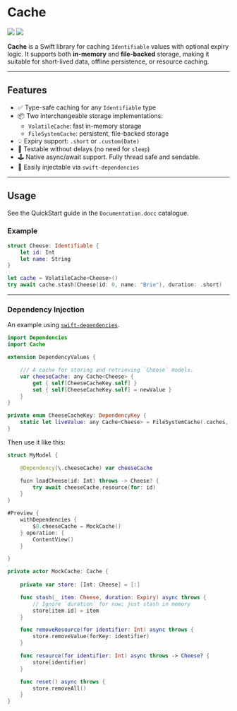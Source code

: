 # Cache

[![](https://img.shields.io/endpoint?url=https%3A%2F%2Fswiftpackageindex.com%2Fapi%2Fpackages%2Fnashysolutions%2Fcache%2Fbadge%3Ftype%3Dswift-versions)](https://swiftpackageindex.com/nashysolutions/cache)
[![](https://img.shields.io/endpoint?url=https%3A%2F%2Fswiftpackageindex.com%2Fapi%2Fpackages%2Fnashysolutions%2Fcache%2Fbadge%3Ftype%3Dplatforms)](https://swiftpackageindex.com/nashysolutions/cache)

**Cache** is a Swift library for caching `Identifiable` values with optional expiry logic. It supports both **in-memory** and **file-backed** storage, making it suitable for short-lived data, offline persistence, or resource caching.

---

## Features

- ✅ Type-safe caching for any `Identifiable` type
- 📦 Two interchangeable storage implementations:
  - `VolatileCache`: fast in-memory storage
  - `FileSystemCache`: persistent, file-backed storage
- 💡 Expiry support: `.short` or `.custom(Date)`
- 🧪 Testable without delays (no need for `sleep`)
- 🕹 Native async/await support. Fully thread safe and sendable.
- 🧩 Easily injectable via `swift-dependencies`

---

## Usage

See the QuickStart guide in the `Documentation.docc` catalogue.

### Example

```swift
struct Cheese: Identifiable {
    let id: Int
    let name: String
}

let cache = VolatileCache<Cheese>()
try await cache.stash(Cheese(id: 0, name: "Brie"), duration: .short)
```

---

### Dependency Injection

An example using [`swift-dependencies`](https://github.com/pointfreeco/swift-dependencies).

```swift
import Dependencies
import Cache

extension DependencyValues {

    /// A cache for storing and retrieving `Cheese` models.
    var cheeseCache: any Cache<Cheese> {
        get { self[CheeseCacheKey.self] }
        set { self[CheeseCacheKey.self] = newValue }
    }
}

private enum CheeseCacheKey: DependencyKey {
    static let liveValue: any Cache<Cheese> = FileSystemCache(.caches, subfolder: "Cheeses")
}
```

Then use it like this:

```swift
struct MyModel {

    @Dependency(\.cheeseCache) var cheeseCache

    fucn loadCheese(id: Int) throws -> Cheese? {
        try await cheeseCache.resource(for: id)
    }
}

#Preview {
    withDependencies {
        $0.cheeseCache = MockCache()
    } operation: {
        ContentView()
    }

}

private actor MockCache: Cache {
    
    private var store: [Int: Cheese] = [:]

    func stash(_ item: Cheese, duration: Expiry) async throws {
        // Ignore `duration` for now; just stash in memory
        store[item.id] = item
    }

    func removeResource(for identifier: Int) async throws {
        store.removeValue(forKey: identifier)
    }

    func resource(for identifier: Int) async throws -> Cheese? {
        store[identifier]
    }

    func reset() async throws {
        store.removeAll()
    }
}
